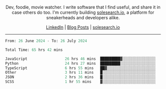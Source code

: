 <p align="center">Dev, foodie, movie watcher. I write software that I find useful, and share it in case others do too. I'm currently building <a href="https://solesearch.io">solesearch.io</a>, a platform for sneakerheads and developers alike.</p>
<p align="center">
  <a href="https://www.linkedin.com/in/peter-rauscher">LinkedIn</a>
  |
  <a href="https://dev.to/peterrauscher">Blog Posts</a>
  |
  <a href="https://solesearch.io">solesearch.io</a>
</p>
<hr/>
<!--START_SECTION:waka-->

```python
From: 26 June 2024 - To: 26 July 2024

Total Time: 65 hrs 42 mins

JavaScript                 26 hrs 46 mins  █████████▓░░░░░░░░░░░░░░░   38.87 %
Python                     24 hrs 27 mins  █████████░░░░░░░░░░░░░░░░   35.50 %
TypeScript                 6 hrs 55 mins   ██▓░░░░░░░░░░░░░░░░░░░░░░   10.04 %
Other                      3 hrs 11 mins   █░░░░░░░░░░░░░░░░░░░░░░░░   04.63 %
JSON                       2 hrs 36 mins   █░░░░░░░░░░░░░░░░░░░░░░░░   03.79 %
SCSS                       1 hr 55 mins    ▓░░░░░░░░░░░░░░░░░░░░░░░░   02.79 %
```

<!--END_SECTION:waka-->
